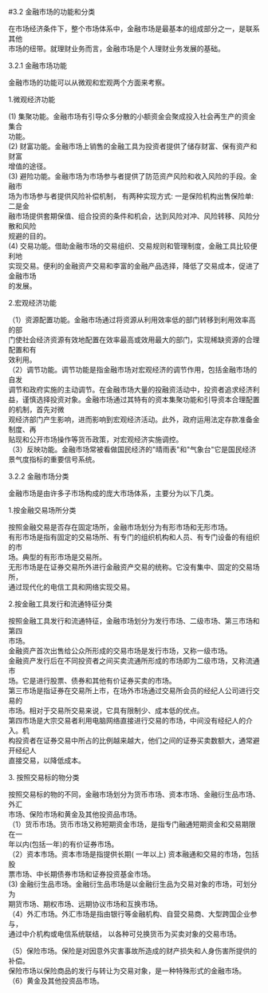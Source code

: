 #3.2 金融市场的功能和分类
<p>在市场经济条件下，整个市场体系中，金融市场是最基本的组成部分之一，是联系其他 <br />
    市场的纽带。就理财业务而言，金融市场是个人理财业务发展的基础。</p>
    <p>3.2.1 金融市场功能 </p>
    <p>金融市场的功能可以从微观和宏观两个方面来考察。</p>
    <p>1.微观经济功能 </p>
    <p> (1) 集聚功能。金融市场有引导众多分散的小额资金会聚成投入社会再生产的资金集合 <br />
      功能。 <br />
(2) 财富功能。金融市场上销售的金融工具为投资者提供了储存财富、保有资产和财富 <br />
增值的途径。 <br />
(3) 避险功能。金融市场为市场参与者提供了防范资产风险和收入风险的手段。金融市 <br />
场为市场参与者提供风险补偿机制， 有两种实现方式: 一是保险机构出售保险单: 二是金 <br />
融市场提供套期保值、组合投资的条件和机会，达到风险对冲、风险转移、风险分散和风险 <br />
规避的目的。 <br />
(4) 交易功能。借助金融市场的交易组织、交易规则和管理制度，金融工具比较便利地 <br />
实现交易。便利的金融资产交易和李富的金融产品选择，降低了交易成本，促进了金融市场 <br />
的发展。</p>
    <p>2.宏观经济功能 </p>
    <p>（1）资源配置功能。金融市场通过将资源从利用效率低的部门转移到利用效率高的部 <br />
      门使社会经济资源有效地配置在效率最高或效用最大的部门，实现稀缺资源的合理配置和有 <br />
      效利用。 <br />
（2）调节功能。调节功能是指金融市场对宏观经济的调节作用，包括金融市场的自发 <br />
调节和政府实施的主动调节。在金融市场大量的投融资活动中，投资者追求经济利益，谨慎选择投资对象。金融市场通过其特有的资本集聚功能和引导资本合理配置的机制，首先对微 <br />
观经济部门产生影响，进而影响到宏观经济活动。此外，政府运用法定存款准备金制度、再 <br />
贴现和公开市场操作等货币政策，对宏观经济实施调控。 <br />
（3）反映功能。金融市场常被看做国民经济的&quot;晴雨表&quot;和&quot;气象台&quot;它是国民经济 <br />
景气度指标的重要信号系统。</p>
    <p>3.2.2 金融市场分类 </p>
    <p>金融市场是由许多子市场构成的庞大市场体系，主要分为以下几类。</p>
    <p> 1.按金融交易场所分类 </p>
    <p>按照金融交易是否存在固定场所，金融市场划分为有形市场和无形市场。 <br />
有形市场是指有固定的交易场所、有专门的组织机构和人员、有专门设备的有组织的市 <br />
场。典型的有形市场是交易所。 <br />
无形市场是在证券交易所外进行金融资产交易的统称。它没有集中、固定的交易场所， <br />
通过现代化的电信工具和网络实现交易。</p>
    <p>2.按金融工具发行和流通特征分类 </p>
    <p>按照金融工具发行和流通特征，金融市场划分为发行市场、二级市场、第三市场和第四 <br />
      市场。 <br />
金融资产首次出售给公众所形成的交易市场是发行市场，又称一级市场。 <br />
金融资产发行后在不同投资者之间买卖流通所形成的市场即为二级市场，又称流通市 <br />
场。它是进行股票、债券和其他有价证券买卖的市场。 <br />
第三市场是指证券在交易所上市，在场外市场通过交易所会员的经纪人公司进行交易的 <br />
市场。相对于交易所交易来说，它具有限制少、成本低的优点。 <br />
第四市场是大宗交易者利用电脑网络直接进行交易的市场，中间没有经纪人的介入。机 <br />
构投资者在证券交易中所占的比例越来越大，他们之间的证券买卖数额大，通常避开经纪人 <br />
直接交易，以降低成本。 </p>
    <p>3. 按照交易标的物分类 </p>
    <p>按照交易标的物的不同，金融市场划分为货币市场、资本市场、金融衍生品市场、外汇 <br />
      市场、保险市场和黄金及其他投资品市场。 <br />
（1）货币市场。货币市场又称短期资金市场，是指专门融通短期资金和交易期限在一 <br />
年以内(包括一年)的有价证券市场。 <br />
（2）资本市场。资本市场是指提供长期( 一年以上) 资本融通和交易的市场，包括股 <br />
票市场、中长期债券市场和证券投资基金市场。 <br />
(3) 金融衍生品市场。金融衍生品市场是以金融衍生品为交易对象的市场，可划分为 <br />
期货市场、期权市场、远期协议市场和互换市场。 <br />
（4）外汇市场。外汇市场是指由银行等金融机构、自营交易商、大型跨国企业参与， <br />
通过中介机构或电信系统联结， 以各种可兑换货币为买卖对象的交易市场。</p>
    <p>（5）保险市场。保险是对因意外灾害事故所造成的财产损失和人身伤害所提供的补偿。 <br />
      保险市场以保险商品的发行与转让为交易对象，是一种特殊形式的金融市场。 <br />
（6）黄金及其他投资品市场。</p>
<p><br />
</p>
<p>&nbsp;</p>